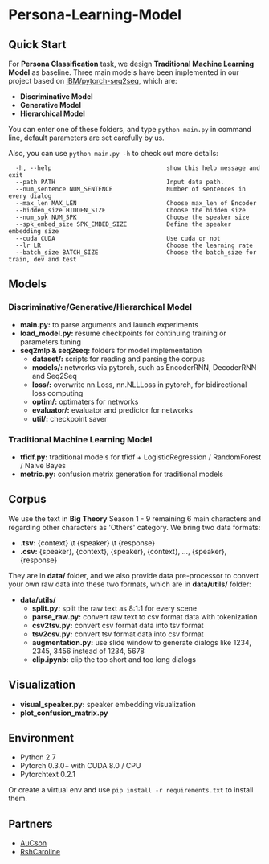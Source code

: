 # Persona-Learning-Model

## Quick Start

For **Persona Classification** task, we design **Traditional Machine Learning Model** as  baseline. Three main models have been implemented in our project based on [IBM/pytorch-seq2seq](https://github.com/IBM/pytorch-seq2seq), which are:

- **Discriminative Model**
- **Generative Model**
- **Hierarchical Model**

You can enter one of these folders, and type `python main.py` in command line, default parameters are set carefully by us.

Also, you can use ```python main.py -h```  to check out more details:

```shel
  -h, --help                                show this help message and exit
  --path PATH                               Input data path.
  --num_sentence NUM_SENTENCE               Number of sentences in every dialog
  --max_len MAX_LEN                         Choose max_len of Encoder
  --hidden_size HIDDEN_SIZE                 Choose the hidden size
  --num_spk NUM_SPK                         Choose the speaker size
  --spk_embed_size SPK_EMBED_SIZE           Define the speaker embedding size
  --cuda CUDA                               Use cuda or not
  --lr LR                                   Choose the learning rate
  --batch_size BATCH_SIZE                   Choose the batch_size for train, dev and test
```

## Models

### Discriminative/Generative/Hierarchical Model

- **main.py:**  to parse arguments and launch experiments
- **load_model.py:** resume checkpoints for continuing training or parameters tuning
- **seq2mlp & seq2seq:**  folders for model implementation
  - **dataset/:**  scripts for reading and parsing the corpus
  - **models/:** networks via pytorch, such as EncoderRNN, DecoderRNN and Seq2Seq 
  - **loss/:** overwrite nn.Loss, nn.NLLLoss in pytorch, for bidirectional loss computing
  - **optim/:** optimaters for networks
  - **evaluator/:** evaluator and predictor for networks
  - **util/:** checkpoint saver

### Traditional Machine Learning Model

- **tfidf.py:** traditional models for tfidf + LogisticRegression / RandomForest / Naive Bayes
- **metric.py:** confusion metrix generation for traditional models

## Corpus

We use the text in **Big Theory** Season 1 - 9 remaining 6 main characters and regarding other characters as 'Others' category. We bring two data formats:

- **.tsv:** {context} \t {speaker} \t {response} 
- **.csv:** {speaker}, {context}, {speaker}, {context}, …, {speaker}, {response} 

They are in **data/** folder, and we also provide data pre-processor to convert your own raw data into these two formats, which are in **data/utils/** folder:

- **data/utils/**
  - **split.py:** split the raw text as  8:1:1 for every scene
  - **parse_raw.py:** convert raw text to csv format data with tokenization 
  - **csv2tsv.py:** convert csv format data into tsv format
  - **tsv2csv.py:** convert tsv format data into csv format
  - **augmentation.py:** use slide window to generate dialogs like 1234, 2345, 3456 instead of  1234, 5678
  - **clip.ipynb:** clip the too short and too long dialogs

## Visualization

- **visual_speaker.py:**  speaker embedding visualization
- **plot_confusion_matrix.py** 

## Environment

- Python 2.7
- Pytorch 0.3.0+ with CUDA 8.0 / CPU
- Pytorchtext 0.2.1

Or create a virtual env and use  `pip install -r requirements.txt`  to install them.

## Partners

- [AuCson](https://github.com/AuCson)
- [RshCaroline](https://github.com/Rshcaroline)
